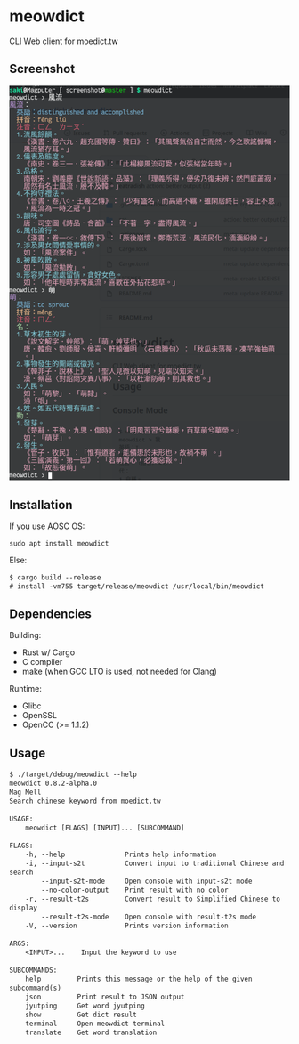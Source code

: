 # meowdict
CLI Web client for moedict.tw

## Screenshot

![screenshot](https://raw.githubusercontent.com/eatradish/meowdict/67c109554b60a43940b03ee408598536dfb1afe7/screenshot/Screenshot_20210902_004622.png)

## Installation
If you use AOSC OS:

```
sudo apt install meowdict
```

Else:

```
$ cargo build --release
# install -vm755 target/release/meowdict /usr/local/bin/meowdict
```

## Dependencies
Building:
- Rust w/ Cargo
- C compiler
- make (when GCC LTO is used, not needed for Clang)

Runtime:
- Glibc
- OpenSSL
- OpenCC (>= 1.1.2)


## Usage

```
$ ./target/debug/meowdict --help
meowdict 0.8.2-alpha.0
Mag Mell
Search chinese keyword from moedict.tw

USAGE:
    meowdict [FLAGS] [INPUT]... [SUBCOMMAND]

FLAGS:
    -h, --help               Prints help information
    -i, --input-s2t          Convert input to traditional Chinese and search
        --input-s2t-mode     Open console with input-s2t mode
        --no-color-output    Print result with no color
    -r, --result-t2s         Convert result to Simplified Chinese to display
        --result-t2s-mode    Open console with result-t2s mode
    -V, --version            Prints version information

ARGS:
    <INPUT>...    Input the keyword to use

SUBCOMMANDS:
    help         Prints this message or the help of the given subcommand(s)
    json         Print result to JSON output
    jyutping     Get word jyutping
    show         Get dict result
    terminal     Open meowdict terminal
    translate    Get word translation
```